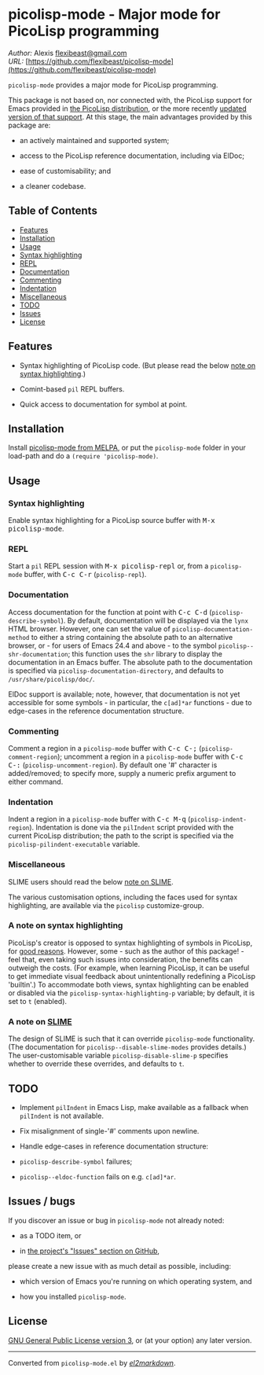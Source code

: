 # picolisp-mode - Major mode for PicoLisp programming

*Author:* Alexis <flexibeast@gmail.com><br>
*URL:* [https://github.com/flexibeast/picolisp-mode](https://github.com/flexibeast/picolisp-mode)<br>

`picolisp-mode` provides a major mode for PicoLisp programming.

This package is not based on, nor connected with, the PicoLisp support for Emacs provided in [the PicoLisp distribution](http://software-lab.de/down.html), or the more recently [updated version of that support](https://github.com/tj64/picolisp-mode). At this stage, the main advantages provided by this package are:

* an actively maintained and supported system;

* access to the PicoLisp reference documentation, including via ElDoc;

* ease of customisability; and

* a cleaner codebase.

## Table of Contents

- [Features](#features)
- [Installation](#installation)
- [Usage](#usage)
 - [Syntax highlighting](#usage-highlighting)
 - [REPL](#repl)
 - [Documentation](#documentation)
 - [Commenting](#commenting)
 - [Indentation](#indentation)
 - [Miscellaneous](#miscellanous)
- [TODO](#todo)
- [Issues](#issues)
- [License](#license)

## Features

* Syntax highlighting of PicoLisp code. (But please read the below [note on syntax highlighting](#note-highlighting).)

* Comint-based `pil` REPL buffers.

* Quick access to documentation for symbol at point.

## Installation

Install [picolisp-mode from MELPA](http://melpa.org/#/picolisp-mode), or put the `picolisp-mode` folder in your load-path and do a `(require 'picolisp-mode)`.

## Usage

<a name='usage-highlighting'></a>

### Syntax highlighting

Enable syntax highlighting for a PicoLisp source buffer with <kbd>M-x picolisp-mode</kbd>. 

### REPL

Start a `pil` REPL session with <kbd>M-x picolisp-repl</kbd> or, from a `picolisp-mode` buffer, with <kbd>C-c C-r</kbd> (`picolisp-repl`).

### Documentation

Access documentation for the function at point with <kbd>C-c C-d</kbd> (`picolisp-describe-symbol`). By default, documentation will be displayed via the `lynx` HTML browser. However, one can set the value of `picolisp-documentation-method` to either a string containing the absolute path to an alternative browser, or - for users of Emacs 24.4 and above - to the symbol `picolisp--shr-documentation`; this function uses the `shr` library to display the documentation in an Emacs buffer. The absolute path to the documentation is specified via `picolisp-documentation-directory`, and defaults to `/usr/share/picolisp/doc/`.

ElDoc support is available; note, however, that documentation is not yet accessible for some symbols - in particular, the `c[ad]*ar` functions - due to edge-cases in the reference documentation structure.

### Commenting

Comment a region in a `picolisp-mode` buffer with <kbd>C-c C-;</kbd> (`picolisp-comment-region`); uncomment a region in a `picolisp-mode` buffer with <kbd>C-c C-:</kbd> (`picolisp-uncomment-region`). By default one '#' character is added/removed; to specify more, supply a numeric prefix argument to either command.

### Indentation

Indent a region in a `picolisp-mode` buffer with <kbd>C-c M-q</kbd> (`picolisp-indent-region`). Indentation is done via the `pilIndent` script provided with the current PicoLisp distribution; the path to the script is specified via the `picolisp-pilindent-executable` variable.

### Miscellaneous

SLIME users should read the below [note on SLIME](#note-slime).

The various customisation options, including the faces used for syntax highlighting, are available via the `picolisp` customize-group.

<a name="note-highlighting"></a>

### A note on syntax highlighting

PicoLisp's creator is opposed to syntax highlighting of symbols in PicoLisp, for [good reasons](http://www.mail-archive.com/picolisp@software-lab.de/msg05019.html). However, some - such as the author of this package! - feel that, even taking such issues into consideration, the benefits can outweigh the costs. (For example, when learning PicoLisp, it can be useful to get immediate visual feedback about unintentionally redefining a PicoLisp 'builtin'.) To accommodate both views, syntax highlighting can be enabled or disabled via the `picolisp-syntax-highlighting-p` variable; by default, it is set to `t` (enabled).

<a name="note-slime"></a>

### A note on [SLIME](https://github.com/slime/slime)

The design of SLIME is such that it can override `picolisp-mode` functionality. (The documentation for `picolisp--disable-slime-modes` provides details.) The user-customisable variable `picolisp-disable-slime-p` specifies whether to override these overrides, and defaults to `t`.

## TODO

* Implement `pilIndent` in Emacs Lisp, make available as a fallback when `pilIndent` is not available.

* Fix misalignment of single-'#' comments upon newline.

* Handle edge-cases in reference documentation structure:

 * `picolisp-describe-symbol` failures;

 * `picolisp--eldoc-function` fails on e.g. `c[ad]*ar`.

<a name="issues"></a>

## Issues / bugs

If you discover an issue or bug in `picolisp-mode` not already noted:

* as a TODO item, or

* in [the project's "Issues" section on GitHub](https://github.com/flexibeast/picolisp-mode/issues),

please create a new issue with as much detail as possible, including:

* which version of Emacs you're running on which operating system, and

* how you installed `picolisp-mode`.

## License

[GNU General Public License version 3](http://www.gnu.org/licenses/gpl.html), or (at your option) any later version.


---
Converted from `picolisp-mode.el` by [*el2markdown*](https://github.com/Lindydancer/el2markdown).
